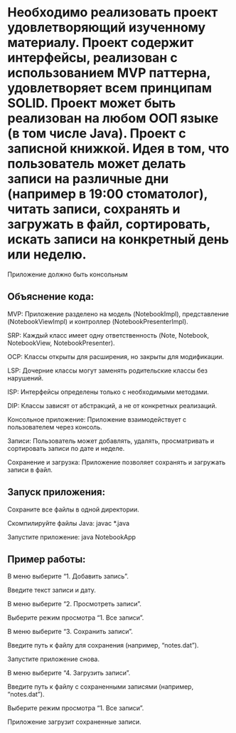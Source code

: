 # Необходимо реализовать проект удовлетворяющий изученному материалу. Проект содержит интерфейсы, реализован с использованием MVP паттерна, удовлетворяет всем принципам SOLID. Проект может быть реализован на любом ООП языке (в том числе Java). Проект с записной книжкой. Идея в том, что пользователь может делать записи на различные дни (например в 19:00 стоматолог), читать записи, сохранять и загружать в файл, сортировать, искать записи на конкретный день или неделю.

Приложение должно быть консольным

## Объяснение кода:

MVP: Приложение разделено на модель (NotebookImpl), представление (NotebookViewImpl) и контроллер (NotebookPresenterImpl).

SRP: Каждый класс имеет одну ответственность (Note, Notebook, NotebookView, NotebookPresenter).

OCP: Классы открыты для расширения, но закрыты для модификации.

LSP: Дочерние классы могут заменять родительские классы без нарушений.

ISP: Интерфейсы определены только с необходимыми методами.

DIP: Классы зависят от абстракций, а не от конкретных реализаций.

Консольное приложение: Приложение взаимодействует с пользователем через консоль.

Записи: Пользователь может добавлять, удалять, просматривать и сортировать записи по дате и неделе.

Сохранение и загрузка: Приложение позволяет сохранять и загружать записи в файл.

## Запуск приложения:

Сохраните все файлы в одной директории.

Скомпилируйте файлы Java: javac *.java

Запустите приложение: java NotebookApp

## Пример работы:

В меню выберите “1. Добавить запись”.

Введите текст записи и дату.

В меню выберите “2. Просмотреть записи”.

Выберите режим просмотра “1. Все записи”.

В меню выберите “3. Сохранить записи”.

Введите путь к файлу для сохранения (например, “notes.dat”).

Запустите приложение снова.

В меню выберите “4. Загрузить записи”.

Введите путь к файлу с сохраненными записями (например, “notes.dat”).

Выберите режим просмотра “1. Все записи”.

Приложение загрузит сохраненные записи.
